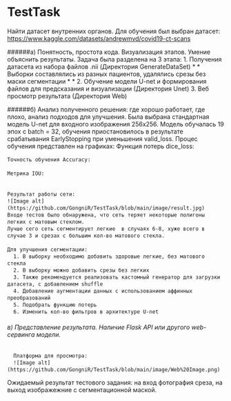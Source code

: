 # TestTask
Найти датасет внутренних органов. 
   Для обучения был выбран датасет: https://www.kaggle.com/datasets/andrewmvd/covid19-ct-scans
   
   ######а) Понятность, простота кода. Визуализация этапов. Умение объяснить результаты.
   Задача была разделена на 3 этапа:
    1. Получения датасета из набора файлов .nii (Директория GenerateDataSet)
      * * Выборки составлялись из разных пациентов, удалялись срезы без маски сегментации * *
    2. Обучение модели U-net и формирования файлов для предсказания и визуализации (Директория Unet)
    3. Веб просмотр результата (Директория Web)
    
  ######б) Анализ полученного решения: где хорошо работает, где плохо, анализ подходов для улучшения.
    Была выбрана стандартная модель U-net для входного изображения 256x256. Модель обучалась 19 эпох с batch = 32, обучения приостановилось в результате срабатывания         EarlyStopping при уменьшения valid_loss.
    Процес обучения представлен на графиках: 
    Функция потерь dice_loss:
 
    Точность обучения Accuracy: 
  
    Метрика IOU:
    
    
    Результат работы сети:
    ![Image alt](https://github.com/GongniR/TestTask/blob/main/image/result.jpg)
    Входе тестов было обнаружена, что сеть теряет некоторые полигоны легких с матовым стеклом. 
    Лучше сего сеть сегментирует легкие  в случаях 6-8, хуже всего в случае 3 и срезах с большим кол-во матового стекла.
    
    Для улучшения сегментации:
      1. В выборку необходимо добавить здоровые легкие, без матового стекла 
      2. В выборку можно добавить срезы без легких
      3. Также рекомендуется реализовать кастомный генератор для загрузки датасета, с добавлением shuffle
      4. Добавление аугментации данных с использованием аффинных преобразований
      5. Подобрать функцию потерь 
      6. Изменить кол-во фильтров в архитектуре U-net
      
   ###### в) Представление результата. Наличие Flask API или другого web-сервинга модели.
      Платформа для просмотра:
      ![Image alt](https://github.com/GongniR/TestTask/blob/main/image/Web%20Image.png)
  Ожидаемый результат тестового задания: на вход фотография среза, на выход изображежние с сегментационной маской.
